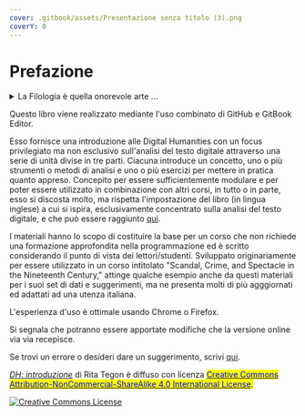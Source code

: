 ```yaml
---
cover: .gitbook/assets/Presentazione senza titolo (3).png
coverY: 0
---
```


# Prefazione

<details>

<summary>La Filologia è quella onorevole arte ...</summary>

«La Filologia è quella onorevole arte che esige dal suo cultore soprattutto una cosa, trarsi da parte, lasciarsi tempo, divenire silenzioso, divenire lento, essendo un'arte e una perizia da orafi della parola, che deve compiere un finissimo attento lavoro e non raggiunge nulla se non lo raggiunge lento.&#x20;

Ma proprio per questo  è oggi più necessaria che mai; ed è proprio per questo che essa ci attira e ci incanta quanto mai fortemente, nel cuore di un'epoca del "lavoro": intendo dire della fretta, della precipitazione indecorosa e sudaticcia, che vuol "sbrigare" immediatamente ogni cosa, anche con i libri nuovi e di un tempo.&#x20;

Per una tale arte non è tanto facile sbrigare qualsiasi cosa,  perché essa ci insegna a leggere bene, cioè a leggere lentamente, in profondità, guardandosi avanti e indietro, non senza secondi fini, lasciando porte aperte, con dita e con occhi delicati.»

**Testo originale**:

«Philologie nämlich ist jene ehrwürdige Kunst, welche von ihrem Verehrer vor allem eins heischt, beiseite gehn, sich Zeit lassen, still werden, langsam werden –, als eine Goldschmiedekunst und Kennerschaft des Wortes, die lauter feine vorsichtige Arbeit abzutun hat und nichts erreicht, wenn sie es nicht lento erreicht. Gerade damit aber ist sie heute nötiger als je, gerade dadurch zieht sie und bezaubert sie uns am stärksten, mitten in einem Zeitalter der »Arbeit«, will sagen: der Hast, der unanständigen und schwitzenden Eilfertigkeit, das mit allem gleich »fertig werden« will, auch mit jedem alten und neuen Buche: – sie selbst wird nicht so leicht irgend womit fertig, sie lehrt gut lesen, das heißt langsam, tief, rück- und vorsichtig, mit Hintergedanken mit offengelassenen Türen, mit zarten Fingern und Augen lesen(...)».

**F. Nietzsche, Introduzione ad** [_**Aurora**_](https://www.penguinrandomhouse.de/leseprobe/Morgenroete-Gedanken-ueber-die-moralischen-Vorurteile/leseprobe\_9783866476790.pdf)_****_

</details>

Questo libro viene realizzato mediante l'uso combinato di GitHub e GitBook Editor.

Esso fornisce una introduzione alle Digital Humanities con un focus privilegiato ma non esclusivo sull'analisi del testo digitale attraverso una serie di unità divise in tre parti. Ciacuna introduce un concetto, uno o più strumenti o metodi di analisi e uno o più esercizi per mettere in pratica quanto appreso. Concepito per essere sufficientemente modulare e per poter essere utilizzato in combinazione con altri corsi, in tutto o in parte, esso si discosta molto, ma rispetta l'impostazione del libro (in lingua inglese) a cui si ispira, esclusivamente concentrato sulla analisi del testo digitale, e che può essere raggiunto [qui](http://walshbr.com/textanalysiscoursebook/).

I materiali hanno lo scopo di costituire la base per un corso che non richiede una formazione approfondita nella programmazione ed è scritto considerando il punto di vista dei lettori/studenti. Sviluppato originariamente per essere utilizzato in un corso intitolato "Scandal, Crime, and Spectacle in the Nineteenth Century," attinge qualche esempio anche da questi materiali per i suoi set di dati e suggerimenti, ma ne presenta molti di più agggiornati ed adattati ad una utenza italiana.

L'esperienza d'uso è ottimale usando Chrome o Firefox.

Si segnala che potranno essere apportate modifiche che la versione online via via recepisce.

Se trovi un errore o desideri dare un suggerimento, scrivi [qui](https://github.com/ritategon/DH-INTRODUZIONE/issues).

[_DH: introduzione_](https://rita-tegon.gitbook.io/introduzione-alla-analisi-del-testo/) di Rita Tegon è diffuso con licenza [<mark style="color:blue;">Creative Commons Attribution-NonCommercial-ShareAlike 4.0 International License</mark>](http://creativecommons.org/licenses/by-nc-sa/4.0/)<mark style="color:blue;">.</mark>

[![Creative Commons License](https://i.creativecommons.org/l/by-nc-sa/4.0/88x31.png)](http://creativecommons.org/licenses/by-nc-sa/4.0/)

